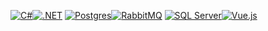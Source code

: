 [![C#][logo-csharp]][csharp][![.NET][logo-dotnet]][dotnet]
[![Postgres][logo-postgres]][postgres][![RabbitMQ][logo-rabbitmq]][rabbitmq]
[![SQL Server][logo-sqlserver]][sqlserver][![Vue.js][logo-vue]][vue]

[csharp]: https://dotnet.microsoft.com/en-us/languages/csharp
[dotnet]: https://dotnet.microsoft.com/
[postgres]: https://www.postgresql.org/
[rabbitmq]: https://www.rabbitmq.com/
[sqlserver]: https://www.microsoft.com/en-us/sql-server
[vue]: https://vuejs.org/

[logo-csharp]: //img.shields.io/badge/c%23-%23239120.svg?style=for-the-badge&logo=c-sharp&logoColor=white
[logo-dotnet]: //img.shields.io/badge/.NET-5C2D91?style=for-the-badge&logo=.net&logoColor=white
[logo-postgres]: //img.shields.io/badge/postgres-%23316192.svg?style=for-the-badge&logo=postgresql&logoColor=white
[logo-rabbitmq]: //img.shields.io/badge/Rabbitmq-FF6600?style=for-the-badge&logo=rabbitmq&logoColor=white
[logo-sqlserver]: //img.shields.io/badge/SQL%20Server-CC2927?style=for-the-badge&logo=microsoft%20sql%20server&logoColor=white
[logo-vue]: //img.shields.io/badge/vuejs-%2335495e.svg?style=for-the-badge&logo=vuedotjs&logoColor=%234FC08D
